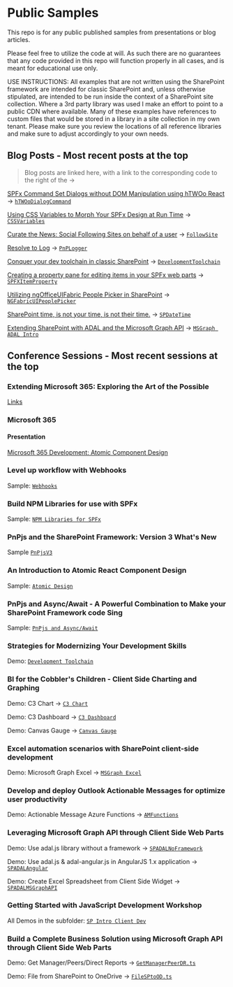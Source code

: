 # Public Samples

This repo is for any public published samples from presentations or blog articles.

Please feel free to utilize the code at will.  As such there are no guarantees that any code provided in this repo will function properly in all cases, and is meant for educational use only.

USE INSTRUCTIONS: All examples that are not written using the SharePoint framework are intended for classic SharePoint and, unless otherwise stipulated, are intended to be run inside the context of a SharePoint site collection. Where a 3rd party library was used I make an effort to point to a public CDN where available. Many of these examples have references to custom files that would be stored in a library in a site collection in my own tenant.  Please make sure you review the locations of all reference libraries and make sure to adjust accordingly to your own needs.

## Blog Posts - Most recent posts at the top

>Blog posts are linked here, with a link to the corresponding code to the right of the ->

[SPFx Command Set Dialogs without DOM Manipulation using hTWOo React](https://julieturner.net/post/htwoo-dialogs-command/) -> [`hTWOoDialogCommand`](./hTWOoDialogCommand)

[Using CSS Variables to Morph Your SPFx Design at Run Time](https://wp.me/p7UKup-ew) -> [`CSSVariables`](./CSSVariables)

[Curate the News: Social Following Sites on behalf of a user](https://julieturner.net/?p=838&preview=true) -> [`FollowSite`](./FollowSite)

[Resolve to Log](https://julieturner.net/2018/12/resolve-to-log/) -> [`PnPLogger`](./PnPLogger)

[Conquer your dev toolchain in classic SharePoint](http://julieturner.net/series/conquer-your-dev-toolchain-in-classic-sharepoint/) -> [`DevelopmentToolchain`](./DevelopmentToolchain)

[Creating a property pane for editing items in your SPFx web parts](http://wp.me/p7UKup-6D) -> [`SPFXItemProperty`](./SPFXItemProperty)

[Utilizing ngOfficeUIFabric People Picker in SharePoint](http://wp.me/p7UKup-5v) -> [`NGFabricUIPeoplePicker`](./NGFabricUIPeoplePicker)

[SharePoint time, is not your time, is not their time.](http://wp.me/p7UKup-5a) -> [`SPDateTime`](./SPDateTime)

[Extending SharePoint with ADAL and the Microsoft Graph API](http://wp.me/p7UKup-28) -> [`MSGraph ADAL Intro`](./MSGraph%20ADAL%20Intro)

## Conference Sessions - Most recent sessions at the top

### Extending Microsoft 365: Exploring the Art of the Possible

[Links](./M365ExtLinks.md)

### Microsoft 365 

#### Presentation
[Microsoft 365 Development: Atomic Component Design](./Presentations/M365%20Dev%20-%20Atomic%20React%20Component%20Design.pdf)

### Level up workflow with Webhooks

Sample: [`Webhooks`](./Webhooks)

### Build NPM Libraries for use with SPFx

Sample: [`NPM Libraries for SPFx`](./NPMLibraries)

### PnPjs and the SharePoint Framework: Version 3 What's New

Sample [`PnPjsV3`](./PnPjsV3/)

### An Introduction to Atomic React Component Design

Sample: [`Atomic Design`](./AtomicDesign)

### PnPjs and Async/Await - A Powerful Combination to Make your SharePoint Framework code Sing

Sample: [`PnPjs and Async/Await`](./PnPjsAsyncAwait)

### Strategies for Modernizing Your Development Skills

Demo: [`Development Toolchain`](./DevelopmentToolchain)

### BI for the Cobbler's Children - Client Side Charting and Graphing

Demo: C3 Chart -> [`C3 Chart`](./SP%20Client%20Charting/C3%20Chart)

Demo: C3 Dashboard -> [`C3 Dashboard`](./SP%20Client%20Charting/Dashboard)

Demo: Canvas Gauge -> [`Canvas Gauge`](./SP%20Client%20Charting/Gauge)

### Excel automation scenarios with SharePoint client-side development

Demo: Microsoft Graph Excel -> [`MSGraph Excel`](./MSGraph%20Excel)

### Develop and deploy Outlook Actionable Messages for optimize user productivity

Demo: Actionable Message Azure Functions -> [`AMFunctions`](./AMFunctions)

### Leveraging Microsoft Graph API through Client Side Web Parts

Demo: Use adal.js library without a framework -> [`SPADALNoFramework`](./MSGraph%20ADAL%20Intro/SPADALNoFramework)

Demo: Use adal.js & adal-angular.js in AngularJS 1.x application -> [`SPADALAngular`](./MSGraph%20ADAL%20Intro/SPADALAngular)

Demo: Create Excel Spreadsheet from Client Side Widget -> [`SPADALMSGraphAPI`](./MSGraph%20ADAL%20Intro/SPADALMSGraphAPI)

### Getting Started with JavaScript Development Workshop

All Demos in the subfolder: [`SP Intro Client Dev`](./SP%20Intro%20Client%20Dev)

### Build a Complete Business Solution using Microsoft Graph API through Client Side Web Parts

Demo: Get Manager/Peers/Direct Reports -> [`GetManagerPeerDR.ts`](./MSGraph%20Application)

Demo: File from SharePoint to OneDrive -> [`FileSPtoOD.ts`](./MSGraph%20Application)
